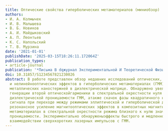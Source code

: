 ```yaml
---
title: Оптические свойства гиперболических метаматериалов (миниобзор)
authors:
- И. А. Колмычек
- И. В. Малышева
- В. Б. Новиков
- А. И. Майдыковский
- А. П. Леонтьев
- К. С. Напольский
- Т. В. Мурзина
date: '2021-01-01'
publishDate: '2025-03-15T18:26:11.172064Z'
publication_types:
- article-journal
publication: '*Письма В dqжурнал Экспериментальной И Теоретической Физикиdq*'
doi: 10.31857/S1234567821230026
abstract: В работе представлен обзор недавних исследований оптических, магнитооптических
  и нелинейнооптических эффектов в гиперболических метаматериалах (ГММ) на основе
  металлических наностержней в диэлектрической матрице. Обнаружено увеличение эффективности
  генерации второй оптическойгармоники в спектральной окрестности нуля эффективной
  диэлектрической проницаемости ГММ, атакже скачок фазы квадратичного нелинейно-оптического
  сигнала при переходе между режимами эллиптической и гиперболической дисперсий. Продемонстрировано
  резонансное усиление магнитооптических эффектов в композитных магнитных гиперболических
  метаматериалах в спектральной окрестности режима близкого к нулю значения диэлектрической
  проницаемости. Экспериментально обнаруженыэффекты быстрого и медленного света при
  взаимодействии сверхкоротких лазерных импульсов с ГММ.
---
```

